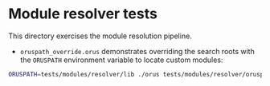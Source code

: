 # Module resolver tests

This directory exercises the module resolution pipeline.

* `oruspath_override.orus` demonstrates overriding the search roots with the
  `ORUSPATH` environment variable to locate custom modules:

```sh
ORUSPATH=tests/modules/resolver/lib ./orus tests/modules/resolver/oruspath_override.orus
```
